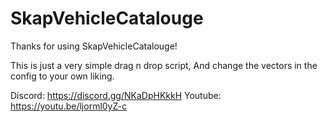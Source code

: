 # SkapVehicleCatalouge

Thanks for using SkapVehicleCatalouge!

This is just a very simple drag n drop script, And change the vectors in the config to your own liking.

Discord: https://discord.gg/NKaDpHKkkH
Youtube: https://youtu.be/ljorml0yZ-c
